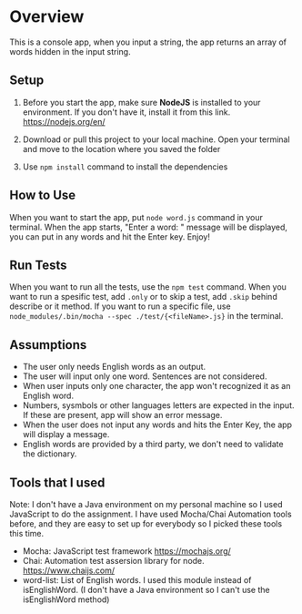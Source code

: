 # **Overview**
This is a console app, when you input a string, the app returns an array of words hidden in the input string.

## **Setup**
1. Before you start the app, make sure **NodeJS** is installed to your environment. If you don't have it, install it from this link. https://nodejs.org/en/

2. Download or pull this project to your local machine. Open your terminal and move to the location where you saved the folder

3. Use `npm install` command to install the dependencies

## **How to Use**
When you want to start the app, put `node word.js` command in your terminal. When the app starts, "Enter a word: " message will be displayed, you can put in any words and hit the Enter key. Enjoy!

## **Run Tests**
When you want to run all the tests, use the `npm test` command.
When you want to run a spesific test, add `.only` or to skip a test, add `.skip` behind describe or it method.
If you want to run a specific file, use `node_modules/.bin/mocha --spec ./test/{<fileName>.js}` in the terminal.

## **Assumptions**
- The user only needs English words as an output.
- The user will input only one word. Sentences are not considered.
- When user inputs only one character, the app won't recognized it as an English word.
- Numbers, sysmbols or other languages letters are expected in the input. If these are present, app will show an error message.
- When the user does not input any words and hits the Enter Key, the app will display a message.
- English words are provided by a third party, we don't need to validate the dictionary.

## **Tools that I used**
Note: I don't have a Java environment on my personal machine so I used JavaScript to do the assignment. I have used Mocha/Chai Automation tools before, and they are easy to set up for everybody so I picked these tools this time.
- Mocha: JavaScript test framework https://mochajs.org/
- Chai: Automation test assersion library for node. https://www.chaijs.com/
- word-list: List of English words. I used this module instead of isEnglishWord. (I don't have a Java environment so I can't use the isEnglishWord method)
